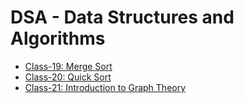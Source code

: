 # DSA - Data Structures and Algorithms

- [Class-19: Merge Sort](./Class-19:%20Merge%20Sort/main.cpp)
- [Class-20: Quick Sort](./Class-20:%20Quick%20Sort/main.cpp)
- [Class-21: Introduction to Graph Theory](./Class-21:%20Introduction%20to%20Graph%20Theory/README.md)
